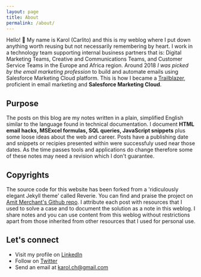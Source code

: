 ```yaml
---
layout: page
title: About
permalink: /about/
---
```


Hello! 👋 My name is Karol (Carlito) and this is my weblog where I put down anything worth reusing but not necessarily remembering by heart. I work in a technology team supporting internal business partners that is: Digital Marketing Teams, Creative and Communications Teams, and Customer Service Teams in the Europe and Africa region. Around 2018 *I was picked by the email marketing profession* to build and automate emails using Salesforce Marketing Cloud platform. This is how I became a [Trailblazer](https://trailblazer.me/id/kcholewa), proficient in email marketing and **Salesforce Marketing Cloud**.


## Purpose

The posts on this blog are my notes written in a plain, simplified English similar to the language found in technical documentation. I document **HTML email hacks, MSExcel formulas, SQL queries, JavaScript snippets**  plus some loose ideas about the web and career. Posts have a publishing date and snippets or recipies presented within were successfuly used near those dates. As the time passes tools and applications do change therefore some of these notes may need a revision which I don't guarantee.

## Copyrights

The source code for this website has been forked from a 'ridiculously elegant Jekyll theme' called Reverie. You can find and praise the project on [Amit Merchant's Github repo](https://github.com/amitmerchant1990/reverie).
I attribute each post with resources that I used to solve a case and to document the solution as a note in this weblog.
I share notes and you can use content from this weblog without restrictions apart from those inherited from other resources that I used for personal use.

## Let's connect
* Visit my profile on [LinkedIn](https://www.linkedin.com/in/karolcholewa/)
* Follow on [Twitter](https://twitter.com/karolcholewa)
* Send an email at karol.ch@gmail.com